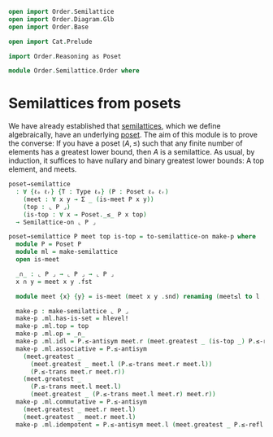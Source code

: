 ```agda
open import Order.Semilattice
open import Order.Diagram.Glb
open import Order.Base

open import Cat.Prelude

import Order.Reasoning as Poset

module Order.Semilattice.Order where
```

# Semilattices from posets

We have already established that [semilattices], which we define
algebraically, have an underlying [poset]. The aim of this module is to
prove the converse: If you have a poset $(A, \le)$ such that any finite
number of elements has a greatest lower bound, then $A$ is a
semilattice. As usual, by induction, it suffices to have nullary and
binary greatest lower bounds: A top element, and meets.

[semilattices]: Order.Semilattices.html
[poset]: Order.Base.html

```agda
poset→semilattice
  : ∀ {ℓₒ ℓᵣ} {T : Type ℓₒ} (P : Poset ℓₒ ℓᵣ)
    (meet : ∀ x y → Σ _ (is-meet P x y))
    (top : ⌞ P ⌟)
    (is-top : ∀ x → Poset._≤_ P x top)
  → Semilattice-on ⌞ P ⌟

poset→semilattice P meet top is-top = to-semilattice-on make-p where
  module P = Poset P
  module ml = make-semilattice
  open is-meet

  _∩_ : ⌞ P ⌟ → ⌞ P ⌟ → ⌞ P ⌟
  x ∩ y = meet x y .fst

  module meet {x} {y} = is-meet (meet x y .snd) renaming (meet≤l to l ; meet≤r to r)

  make-p : make-semilattice ⌞ P ⌟
  make-p .ml.has-is-set = hlevel!
  make-p .ml.top = top
  make-p .ml.op = _∩_
  make-p .ml.idl = P.≤-antisym meet.r (meet.greatest _ (is-top _) P.≤-refl)
  make-p .ml.associative = P.≤-antisym
    (meet.greatest _
      (meet.greatest _ meet.l (P.≤-trans meet.r meet.l))
      (P.≤-trans meet.r meet.r))
    (meet.greatest _
      (P.≤-trans meet.l meet.l)
      (meet.greatest _ (P.≤-trans meet.l meet.r) meet.r))
  make-p .ml.commutative = P.≤-antisym
    (meet.greatest _ meet.r meet.l)
    (meet.greatest _ meet.r meet.l)
  make-p .ml.idempotent = P.≤-antisym meet.l (meet.greatest _ P.≤-refl P.≤-refl)
```
